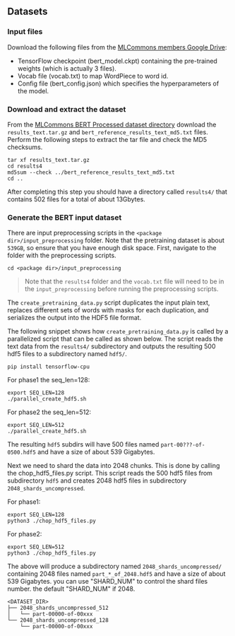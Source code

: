 ## Datasets

### Input files

Download the following files from the [MLCommons members Google Drive](https://drive.google.com/drive/u/0/folders/1oQF4diVHNPCclykwdvQJw8n_VIWwV0PT):
* TensorFlow checkpoint (bert_model.ckpt) containing the pre-trained weights (which is actually 3 files).
* Vocab file (vocab.txt) to map WordPiece to word id.
* Config file (bert_config.json) which specifies the hyperparameters of the model.

### Download and extract the dataset

From the [MLCommons BERT Processed dataset
directory](https://drive.google.com/drive/folders/1cywmDnAsrP5-2vsr8GDc6QUc7VWe-M3v?usp=sharing)
download the `results_text.tar.gz` and `bert_reference_results_text_md5.txt` files. Perform the
following steps to extract the tar file and check the MD5 checksums.
```shell
tar xf results_text.tar.gz
cd results4
md5sum --check ../bert_reference_results_text_md5.txt
cd ..
```
After completing this step you should have a directory called `results4/` that
contains 502 files for a total of about 13Gbytes.

### Generate the BERT input dataset

There are input preprocessing scripts in the `<package dir>/input_preprocessing` folder.
Note that the pretraining dataset is about `539GB`, so ensure that you have enough disk
space. First, navigate to the folder with the preprocessing scripts.
```
cd <package dir>/input_preprocessing
```
> Note that the `results4` folder and the `vocab.txt` file will need to be in the
> `input_preprocessing` before running the preprocessing scripts.

The `create_pretraining_data.py` script duplicates the input plain text, replaces
different sets of words with masks for each duplication, and serializes the
output into the HDF5 file format.

The following snippet shows how `create_pretraining_data.py` is called by a parallelized
script that can be called as shown below.  The script reads the text data from
the `results4/` subdirectory and outputs the resulting 500 hdf5 files to a
subdirectory named `hdf5/`.

```shell
pip install tensorflow-cpu
```

For phase1 the seq_len=128:
```shell
export SEQ_LEN=128
./parallel_create_hdf5.sh
```
For phase2 the seq_len=512:
```shell
export SEQ_LEN=512
./parallel_create_hdf5.sh
```

The resulting `hdf5` subdirs will have 500 files named
`part-00???-of-0500.hdf5` and have a size of about 539 Gigabytes.

Next we need to shard the data into 2048 chunks.  This is done by calling the
chop_hdf5_files.py script.  This script reads the 500 hdf5 files from
subdirectory `hdf5` and creates 2048 hdf5 files in subdirectory
`2048_shards_uncompressed`.

For phase1:

```shell
export SEQ_LEN=128
python3 ./chop_hdf5_files.py
```

For phase2:

```shell
export SEQ_LEN=512
python3 ./chop_hdf5_files.py
```

The above will produce a subdirectory named `2048_shards_uncompressed/`
containing 2048 files named `part_*_of_2048.hdf5` and have a size of about 539 Gigabytes.
you can use "SHARD_NUM" to control the shard files number. the default "SHARD_NUM" if 2048.

```
<DATASET_DIR>
├── 2048_shards_uncompressed_512
│   └── part-00000-of-00xxx
└── 2048_shards_uncompressed_128
    └── part-00000-of-00xxx
```
